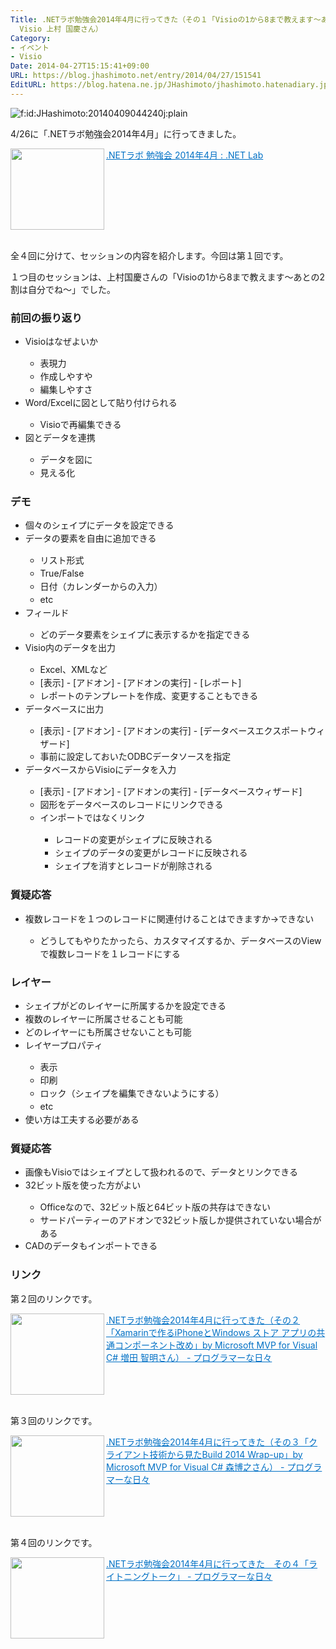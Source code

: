 ```yaml
---
Title: .NETラボ勉強会2014年4月に行ってきた（その１「Visioの1から8まで教えます～あとの2割は自分でね～」 by Microsoft MVP for
  Visio 上村 国慶さん）
Category:
- イベント
- Visio
Date: 2014-04-27T15:15:41+09:00
URL: https://blog.jhashimoto.net/entry/2014/04/27/151541
EditURL: https://blog.hatena.ne.jp/JHashimoto/jhashimoto.hatenadiary.jp/atom/entry/12921228815722726393
---
```


<p><img class="hatena-fotolife" title="f:id:JHashimoto:20140409044240j:plain" src="http://cdn-ak.f.st-hatena.com/images/fotolife/J/JHashimoto/20140409/20140409044240.jpg" alt="f:id:JHashimoto:20140409044240j:plain" /></p>
<p>4/26に「.NETラボ勉強会2014年4月」に行ってきました。</p>
<p><a href="http://www.dotnetlab.net/dnn/2014/04/net%e3%83%a9%e3%83%9c-%e5%8b%89%e5%bc%b7%e4%bc%9a-2014%e5%b9%b44%e6%9c%88/" target="_blank"><img class="alignleft" src="http://capture.heartrails.com/150x130/shadow?http://www.dotnetlab.net/dnn/2014/04/net%e3%83%a9%e3%83%9c-%e5%8b%89%e5%bc%b7%e4%bc%9a-2014%e5%b9%b44%e6%9c%88/" alt="" width="150" height="130" align="left" border="0" /></a><a style="color: #0070c5;" href="http://www.dotnetlab.net/dnn/2014/04/net%e3%83%a9%e3%83%9c-%e5%8b%89%e5%bc%b7%e4%bc%9a-2014%e5%b9%b44%e6%9c%88/" target="_blank">.NETラボ 勉強会 2014年4月 : .NET Lab</a><a href="http://b.hatena.ne.jp/entry/http://www.dotnetlab.net/dnn/2014/04/net%e3%83%a9%e3%83%9c-%e5%8b%89%e5%bc%b7%e4%bc%9a-2014%e5%b9%b44%e6%9c%88/" target="_blank"><img src="http://b.hatena.ne.jp/entry/image/http://www.dotnetlab.net/dnn/2014/04/net%e3%83%a9%e3%83%9c-%e5%8b%89%e5%bc%b7%e4%bc%9a-2014%e5%b9%b44%e6%9c%88/" alt="" border="0" /></a></p>
<div style="clear: both;"> </div>
<p>全４回に分けて、セッションの内容を紹介します。今回は第１回です。</p>
<p>１つ目のセッションは、上村国慶さんの「Visioの1から8まで教えます～あとの2割は自分でね～」でした。</p>
<h3>前回の振り返り</h3>
<ul>
<li><span style="line-height: 1.5;">Visioはなぜよいか</span></li>
<ul>
<li><span style="line-height: 1.5;">表現力</span></li>
<li><span style="line-height: 1.5;">作成しやすや</span></li>
<li><span style="line-height: 1.5;">編集しやすさ</span></li>
</ul>
<li><span style="line-height: 1.5;">Word/Excelに図として貼り付けられる</span></li>
<ul>
<li><span style="line-height: 1.5;">Visioで再編集できる</span></li>
</ul>
<li><span style="line-height: 1.5;">図とデータを連携</span></li>
<ul>
<li><span style="line-height: 1.5;">データを図に</span></li>
<li><span style="line-height: 1.5;">見える化</span></li>
</ul>
</ul>
<h3>デモ</h3>
<ul>
<li><span style="line-height: 1.5;">個々のシェイプにデータを設定できる</span></li>
<li><span style="line-height: 1.5;">データの要素を自由に追加できる</span></li>
<ul>
<li><span style="line-height: 1.5;">リスト形式</span></li>
<li><span style="line-height: 1.5;">True/False</span></li>
<li><span style="line-height: 1.5;">日付（カレンダーからの入力）</span></li>
<li><span style="line-height: 1.5;">etc</span></li>
</ul>
<li><span style="line-height: 1.5;">フィールド</span></li>
<ul>
<li><span style="line-height: 1.5;">どのデータ要素をシェイプに表示するかを指定できる</span></li>
</ul>
<li><span style="line-height: 1.5;">Visio内のデータを出力</span></li>
<ul>
<li><span style="line-height: 1.5;">Excel、XMLなど</span></li>
<li><span style="line-height: 1.5;">[表示] - [アドオン] - [アドオンの実行] - [レポート]</span></li>
<li><span style="line-height: 1.5;">レポートのテンプレートを作成、変更することもできる</span></li>
</ul>
<li><span style="line-height: 1.5;">データベースに出力</span></li>
<ul>
<li><span style="line-height: 1.5;">[表示] - [アドオン] - [アドオンの実行] - [データベースエクスポートウィザード]</span></li>
<li><span style="line-height: 1.5;">事前に設定しておいたODBCデータソースを指定</span></li>
</ul>
<li><span style="line-height: 1.5;">データベースからVisioにデータを入力</span></li>
<ul>
<li><span style="line-height: 1.5;">[表示] - [アドオン] - [アドオンの実行] - [データベースウィザード]</span></li>
<li><span style="line-height: 1.5;">図形をデータベースのレコードにリンクできる</span></li>
<li><span style="line-height: 1.5;">インポートではなくリンク</span></li>
<ul>
<li><span style="line-height: 1.5;">レコードの変更がシェイプに反映される</span></li>
<li><span style="line-height: 1.5;">シェイプのデータの変更がレコードに反映される</span></li>
<li><span style="line-height: 1.5;">シェイプを消すとレコードが削除される</span></li>
</ul>
</ul>
</ul>
<h3>質疑応答</h3>
<ul>
<li><span style="line-height: 1.5;">複数レコードを１つのレコードに関連付けることはできますか→できない</span></li>
<ul>
<li><span style="line-height: 1.5;">どうしてもやりたかったら、カスタマイズするか、データベースの</span><span style="line-height: 1.5;">Viewで複数レコードを１レコードにする</span></li>
</ul>
</ul>
<h3>レイヤー</h3>
<ul>
<li><span style="line-height: 1.5;">シェイプがどのレイヤーに所属するかを設定できる</span></li>
<li><span style="line-height: 1.5;">複数のレイヤーに所属させることも可能</span></li>
<li><span style="line-height: 1.5;">どのレイヤーにも所属させないことも可能</span></li>
<li><span style="line-height: 1.5;">レイヤープロパティ</span></li>
<ul>
<li><span style="line-height: 1.5;">表示</span></li>
<li><span style="line-height: 1.5;">印刷</span></li>
<li><span style="line-height: 1.5;">ロック（シェイプを編集できないようにする）</span></li>
<li><span style="line-height: 1.5;">etc</span></li>
</ul>
<li><span style="line-height: 1.5;">使い方は工夫する必要がある</span></li>
</ul>
<h3>質疑応答</h3>
<ul>
<li><span style="line-height: 1.5;">画像もVisioではシェイプとして扱われるので、データとリンクできる</span></li>
<li><span style="line-height: 1.5;">32ビット版を使った方がよい</span></li>
<ul>
<li><span style="line-height: 1.5;">Officeなので、32ビット版と64ビット版の共存はできない</span></li>
<li><span style="line-height: 1.5;">サードパーティーのアドオンで32ビット版しか提供されていない場合がある</span></li>
</ul>
<li><span style="line-height: 1.5;">CADのデータもインポートできる</span></li>
</ul>
<h3>リンク</h3>
<p>第２回のリンクです。</p>
<p><a href="http://jhashimoto.hatenadiary.jp/entry/2014/04/28/070820" target="_blank" rel="nofollow"><img class="alignleft" src="http://capture.heartrails.com/150x130/shadow?http://jhashimoto.hatenadiary.jp/entry/2014/04/28/070820" alt="" width="150" height="130" align="left" border="0" /></a><a style="color: #0070c5;" href="http://jhashimoto.hatenadiary.jp/entry/2014/04/28/070820" target="_blank" rel="nofollow">.NETラボ勉強会2014年4月に行ってきた（その２「Xamarinで作るiPhoneとWindows ストア アプリの共通コンポーネント改め」by Microsoft MVP for Visual C# 増田 智明さん） - プログラマーな日々</a><a href="http://b.hatena.ne.jp/entry/http://jhashimoto.hatenadiary.jp/entry/2014/04/28/070820" target="_blank"><img src="http://b.hatena.ne.jp/entry/image/http://jhashimoto.hatenadiary.jp/entry/2014/04/28/070820" alt="" border="0" /></a></p>
<div style="clear: both;"> </div>
<p>第３回のリンクです。</p>
<p><a href="http://jhashimoto.hatenadiary.jp/entry/2014/04/29/071025" target="_blank" rel="nofollow"><img class="alignleft" src="http://capture.heartrails.com/150x130/shadow?http://jhashimoto.hatenadiary.jp/entry/2014/04/29/071025" alt="" width="150" height="130" align="left" border="0" /></a><a style="color: #0070c5;" href="http://jhashimoto.hatenadiary.jp/entry/2014/04/29/071025" target="_blank" rel="nofollow">.NETラボ勉強会2014年4月に行ってきた（その３「クライアント技術から見たBuild 2014 Wrap-up」by Microsoft MVP for Visual C# 森博之さん） - プログラマーな日々</a><a href="http://b.hatena.ne.jp/entry/http://jhashimoto.hatenadiary.jp/entry/2014/04/29/071025" target="_blank"><img src="http://b.hatena.ne.jp/entry/image/http://jhashimoto.hatenadiary.jp/entry/2014/04/29/071025" alt="" border="0" /></a></p>
<div style="clear: both;"> </div>
<p>第４回のリンクです。</p>
<p><a href="http://jhashimoto.hatenadiary.jp/entry/2014/04/30/084656" target="_blank" rel="nofollow"><img class="alignleft" src="http://capture.heartrails.com/150x130/shadow?http://jhashimoto.hatenadiary.jp/entry/2014/04/30/084656" alt="" width="150" height="130" align="left" border="0" /></a><a style="color: #0070c5;" href="http://jhashimoto.hatenadiary.jp/entry/2014/04/30/084656" target="_blank" rel="nofollow">.NETラボ勉強会2014年4月に行ってきた　その４「ライトニングトーク」 - プログラマーな日々</a><a href="http://b.hatena.ne.jp/entry/http://jhashimoto.hatenadiary.jp/entry/2014/04/30/084656" target="_blank"><img src="http://b.hatena.ne.jp/entry/image/http://jhashimoto.hatenadiary.jp/entry/2014/04/30/084656" alt="" border="0" /></a></p>
<div style="clear: both;"> </div>
